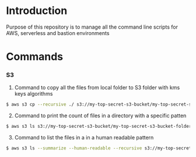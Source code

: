 # Introduction

Purpose of this repository is to manage all the command line scripts for AWS, serverless and bastion environments

# Commands

### S3
1. Command to copy all the files from local folder to S3 folder with kms keys algorithms
```sh
$ aws s3 cp --recursive ./ s3://my-top-secret-s3-bucket/my-top-secret-s3-bucket-folder/ --sse aws:kms --sse-kms-key-id arn:aws:kms:<enter-kms-key-here> --profile my-profile
```

2. Command to print the count of files in a directory with a specific patten
```sh
$ aws s3 ls s3://my-top-secret-s3-bucket/my-top-secret-s3-bucket-folder/ --recursive --profile my-profile | grep 'Specific_Pattern' | wc -l
```

3. Command to list the files in a in a human readable pattern
```sh
$ aws s3 ls --summarize --human-readable --recursive s3://my-top-secret-s3-bucket/my-top-secret-s3-bucket-folder --profile my-profile
```